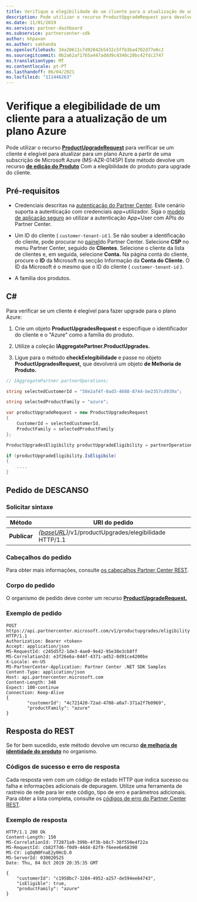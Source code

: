 ```yaml
---
title: Verifique a elegibilidade de um cliente para a atualização de um plano Azure
description: Pode utilizar o recurso ProductUpgradeRequest para devolver um recurso de melhoria de produtos para determinar se um cliente é elegível para atualizar a partir de uma subscrição de Microsoft Azure (MS-AZR-0145P) para um plano Azure.
ms.date: 11/01/2019
ms.service: partner-dashboard
ms.subservice: partnercenter-sdk
author: khpavan
ms.author: sakhanda
ms.openlocfilehash: 34a20611c7d92042b5432c5ffb3ba4702d77e0c2
ms.sourcegitcommit: 0b2a62af1765a447addd9c4340c28bc42fdc2747
ms.translationtype: MT
ms.contentlocale: pt-PT
ms.lasthandoff: 06/04/2021
ms.locfileid: "111446263"
---
```

# <a name="check-a-customers-eligibility-for-upgrading-to-an-azure-plan"></a>Verifique a elegibilidade de um cliente para a atualização de um plano Azure

Pode utilizar o recurso [**ProductUpgradeRequest**](product-upgrade-resources.md#productupgraderequest) para verificar se um cliente é elegível para atualizar para um plano Azure a partir de uma subscrição de Microsoft Azure (MS-AZR-0145P) Este método devolve um recurso [**de edição do Produto**](product-upgrade-resources.md#productupgradeseligibility) Com a elegibilidade do produto para upgrade do cliente.

## <a name="prerequisites"></a>Pré-requisitos

- Credenciais descritas na [autenticação do Partner Center](partner-center-authentication.md). Este cenário suporta a autenticação com credenciais app+utilizador. Siga o [modelo de aplicação seguro](enable-secure-app-model.md) ao utilizar a autenticação App+User com APIs do Partner Center.

- Um ID do cliente ( `customer-tenant-id` ). Se não souber a identificação do cliente, pode procurar no [painel](https://partner.microsoft.com/dashboard)do Partner Center. Selecione **CSP** no menu Partner Center, seguido de **Clientes**. Selecione o cliente da lista de clientes e, em seguida, selecione **Conta.** Na página conta do cliente, procure o **ID** da Microsoft na secção Informação da **Conta do Cliente.** O ID da Microsoft é o mesmo que o ID do cliente ( `customer-tenant-id` ).

- A família dos produtos.

## <a name="c"></a>C\#

Para verificar se um cliente é elegível para fazer upgrade para o plano Azure:

1. Crie um objeto **ProductUpgradesRequest** e especifique o identificador do cliente e o "Azure" como a família do produto.

2. Utilize a coleção **IAggregatePartner.ProductUpgrades.**
3. Ligue para o método **checkEelegibilidade** e passe no objeto **ProductUpgradesRequest,** que devolverá um objeto **de Melhoria de Produto.**

```csharp
// IAggregatePartner partnerOperations;

string selectedCustomerId = "58e2af4f-0ad3-4688-8744-be2357cd939a";

string selectedProductFamily = "azure";

var productUpgradeRequest = new ProductUpgradesRequest
{
    CustomerId = selectedCustomerId,
    ProductFamily = selectedProductFamily
};

ProductUpgradesEligibility productUpgradeEligibility = partnerOperations.ProductUpgrades.CheckEligibility(productUpgradeRequest);

if (productUpgradeEligibility.IsEligibile)
{
    ....
}

```

## <a name="rest-request"></a>Pedido de DESCANSO

### <a name="request-syntax"></a>Solicitar sintaxe

| Método   | URI do pedido                                                                                   |
|----------|-----------------------------------------------------------------------------------------------|
| **Publicar** | [*{baseURL}*](partner-center-rest-urls.md)/v1/productUpgrades/elegibilidade HTTP/1.1 |

### <a name="request-headers"></a>Cabeçalhos do pedido

Para obter mais informações, consulte [os cabeçalhos Partner Center REST](headers.md).

### <a name="request-body"></a>Corpo do pedido

O organismo de pedido deve conter um recurso [**ProductUpgradeRequest.**](product-upgrade-resources.md#productupgraderequest)

### <a name="request-example"></a>Exemplo de pedido

```http
POST https://api.partnercenter.microsoft.com/v1/productupgrades/eligibility HTTP/1.1
Authorization: Bearer <token>
Accept: application/json
MS-RequestId: c245d5f2-1de3-4ae0-9e42-95e38e3cb8ff
MS-CorrelationId: e3f26e6a-044f-4371-ad52-0d91ce4200be
X-Locale: en-US
MS-PartnerCenter-Application: Partner Center .NET SDK Samples
Content-Type: application/json
Host: api.partnercenter.microsoft.com
Content-Length: 340
Expect: 100-continue
Connection: Keep-Alive
{
        "customerId": "4c721420-72ad-4708-a0a7-371a2f7b0969",
        "productFamily": "azure"
}
```

## <a name="rest-response"></a>Resposta do REST

Se for bem sucedido, este método devolve um recurso [**de melhoria de identidade do produto**](product-upgrade-resources.md#productupgradeseligibility) no organismo.

### <a name="response-success-and-error-codes"></a>Códigos de sucesso e erro de resposta

Cada resposta vem com um código de estado HTTP que indica sucesso ou falha e informações adicionais de depuragem. Utilize uma ferramenta de rastreio de rede para ler este código, tipo de erro e parâmetros adicionais. Para obter a lista completa, consulte os [códigos de erro do Partner Center REST](error-codes.md).

### <a name="response-example"></a>Exemplo de resposta

```http
HTTP/1.1 200 Ok
Content-Length: 150
MS-CorrelationId: 772871a9-399b-4f3b-b8c7-38f550e4f22a
MS-RequestId: cb82f7d6-f0d9-44d4-82f9-f6eee6e68390
MS-CV: iqOqN0FnaE2y0HcD.0
MS-ServerId: 030020525
Date: Thu, 04 Oct 2019 20:35:35 GMT

{
    "customerId": "c1958bc7-3284-4952-a257-de594ee64743",
    "isEligible": true,
    "productFamily": "azure"
}
```
